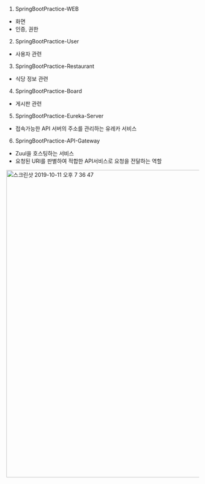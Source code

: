 1. SpringBootPractice-WEB
- 화면
- 인증, 권한

2. SpringBootPractice-User
- 사용자 관련

3. SpringBootPractice-Restaurant
- 식당 정보 관련

4. SpringBootPractice-Board
- 게시판 관련

5. SpringBootPractice-Eureka-Server
- 접속가능한 API 서버의 주소를 관리하는 유레카 서비스

6. SpringBootPractice-API-Gateway
- Zuul을 호스팅하는 서비스
- 요청된 URI를 판별하여 적합한 API서비스로 요청을 전달하는 역할


<img width="804" alt="스크린샷 2019-10-11 오후 7 36 47" src="https://user-images.githubusercontent.com/55579896/66645603-dff58000-ec5e-11e9-9e60-cf3856ef161e.png">
